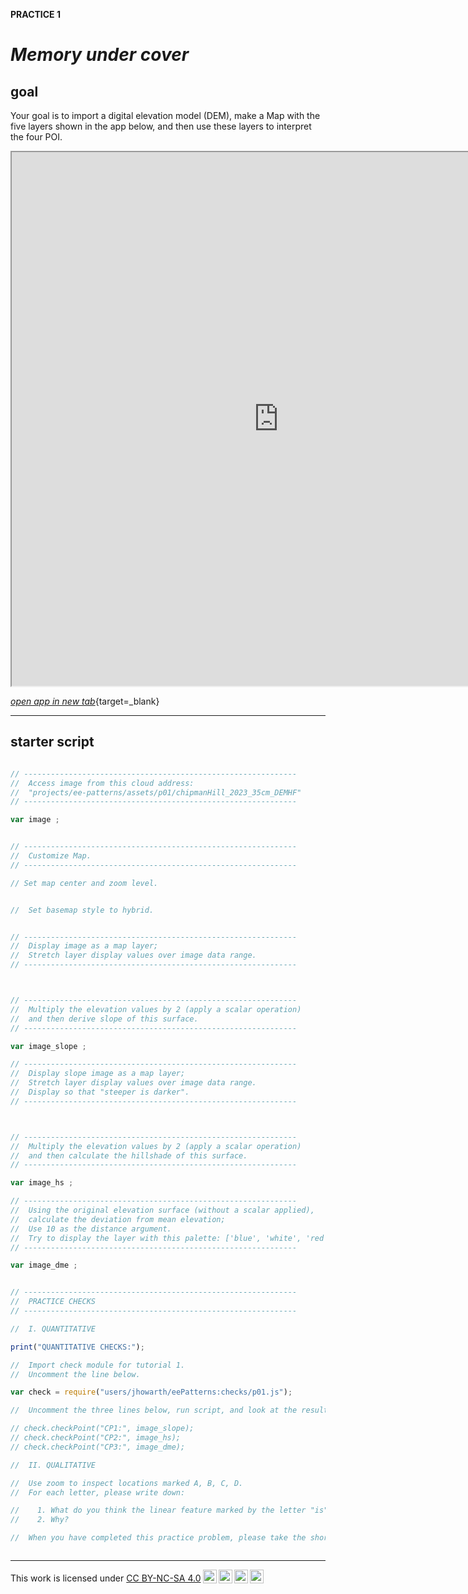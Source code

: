 __PRACTICE 1__

# _**Memory under cover**_  

## __goal__  

Your goal is to import a digital elevation model (DEM), make a Map with the five layers shown in the app below, and then use these layers to interpret the four POI.

<iframe
  src="https://ee-patterns.projects.earthengine.app/view/practice-01"
  style="width:854px; height:854px"
></iframe> 

[_open app in new tab_](https://ee-patterns.projects.earthengine.app/view/practice-01){target=_blank}

---   

## __starter script__  

```js

// -------------------------------------------------------------
//  Access image from this cloud address:
//  "projects/ee-patterns/assets/p01/chipmanHill_2023_35cm_DEMHF"
// -------------------------------------------------------------

var image ;


// -------------------------------------------------------------
//  Customize Map. 
// -------------------------------------------------------------

// Set map center and zoom level.


//  Set basemap style to hybrid.


// -------------------------------------------------------------
//  Display image as a map layer;
//  Stretch layer display values over image data range.
// -------------------------------------------------------------



// -------------------------------------------------------------
//  Multiply the elevation values by 2 (apply a scalar operation)
//  and then derive slope of this surface.
// -------------------------------------------------------------

var image_slope ;

// -------------------------------------------------------------
//  Display slope image as a map layer;
//  Stretch layer display values over image data range.
//  Display so that "steeper is darker".
// -------------------------------------------------------------



// -------------------------------------------------------------
//  Multiply the elevation values by 2 (apply a scalar operation)
//  and then calculate the hillshade of this surface. 
// -------------------------------------------------------------

var image_hs ;

// -------------------------------------------------------------
//  Using the original elevation surface (without a scalar applied),
//  calculate the deviation from mean elevation;
//  Use 10 as the distance argument.
//  Try to display the layer with this palette: ['blue', 'white', 'red']
// -------------------------------------------------------------

var image_dme ;


// -------------------------------------------------------------
//  PRACTICE CHECKS
// -------------------------------------------------------------

//  I. QUANTITATIVE 

print("QUANTITATIVE CHECKS:");

//  Import check module for tutorial 1.
//  Uncomment the line below.

var check = require("users/jhowarth/eePatterns:checks/p01.js");

//  Uncomment the three lines below, run script, and look at the results in Console. 

// check.checkPoint("CP1:", image_slope);
// check.checkPoint("CP2:", image_hs);
// check.checkPoint("CP3:", image_dme);

//  II. QUALITATIVE  

//  Use zoom to inspect locations marked A, B, C, D.
//  For each letter, please write down:

//    1. What do you think the linear feature marked by the letter "is"?
//    2. Why?

//  When you have completed this practice problem, please take the short quiz on Canvas where you will report your results. 



```

---  

<p xmlns:cc="http://creativecommons.org/ns#" >This work is licensed under <a href="https://creativecommons.org/licenses/by-nc-sa/4.0/?ref=chooser-v1" target="_blank" rel="license noopener noreferrer" style="display:inline-block;">CC BY-NC-SA 4.0<img style="height:22px!important;margin-left:3px;vertical-align:text-bottom;" src="https://mirrors.creativecommons.org/presskit/icons/cc.svg?ref=chooser-v1" alt=""><img style="height:22px!important;margin-left:3px;vertical-align:text-bottom;" src="https://mirrors.creativecommons.org/presskit/icons/by.svg?ref=chooser-v1" alt=""><img style="height:22px!important;margin-left:3px;vertical-align:text-bottom;" src="https://mirrors.creativecommons.org/presskit/icons/nc.svg?ref=chooser-v1" alt=""><img style="height:22px!important;margin-left:3px;vertical-align:text-bottom;" src="https://mirrors.creativecommons.org/presskit/icons/sa.svg?ref=chooser-v1" alt=""></a></p>